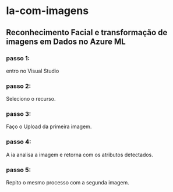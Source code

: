 # Ia-com-imagens
## Reconhecimento Facial e transformação de imagens em Dados no Azure ML
### passo 1:
entro no Visual Studio
### passo 2:
Seleciono o recurso.
### passo 3:
Faço o Upload da primeira imagem.
### passo 4: 
A ia analisa a imagem e retorna com os atributos detectados.
### passo 5:
Repito o mesmo processo com a segunda imagem.
